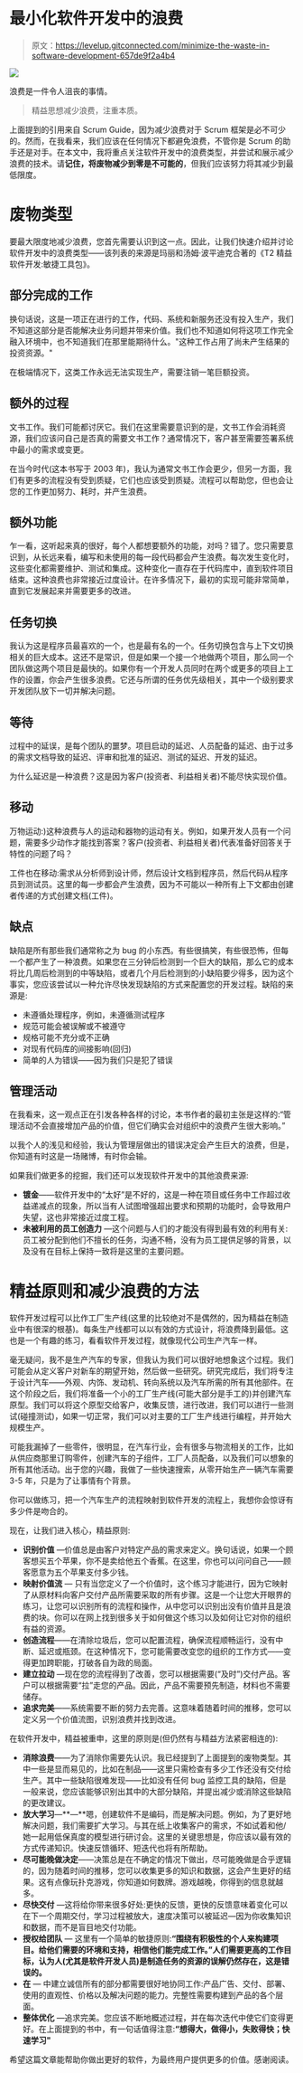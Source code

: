 # 最小化软件开发中的浪费

> 原文：<https://levelup.gitconnected.com/minimize-the-waste-in-software-development-657de9f2a4b4>

![](img/7e5f995d5d0d03da5a9baf6dff8d62b4.png)

浪费是一件令人沮丧的事情。

> 精益思想减少浪费，注重本质。

上面提到的引用来自 Scrum Guide，因为减少浪费对于 Scrum 框架是必不可少的。然而，在我看来，我们应该在任何情况下都避免浪费，不管你是 Scrum 的助手还是对手。在本文中，我将重点关注软件开发中的浪费类型，并尝试和展示减少浪费的技术。请**记住，将废物减少到零是不可能的**，但我们应该努力将其减少到最低限度。

# 废物类型

要最大限度地减少浪费，您首先需要认识到这一点。因此，让我们快速介绍并讨论软件开发中的浪费类型——该列表的来源是玛丽和汤姆·波平迪克合著的《T2 精益软件开发:敏捷工具包》。

## 部分完成的工作

换句话说，这是一项正在进行的工作，代码、系统和新服务还没有投入生产，我们不知道这部分是否能解决业务问题并带来价值。我们也不知道如何将这项工作完全融入环境中，也不知道我们在那里能期待什么。"这种工作占用了尚未产生结果的投资资源。"

在极端情况下，这类工作永远无法实现生产，需要注销一笔巨额投资。

## 额外的过程

文书工作。我们可能都讨厌它。我们在这里需要意识到的是，文书工作会消耗资源，我们应该问自己是否真的需要文书工作？通常情况下，客户甚至需要签署系统中最小的需求或变更。

在当今时代(这本书写于 2003 年)，我认为通常文书工作会更少，但另一方面，我们有更多的流程没有受到质疑，它们也应该受到质疑。流程可以帮助您，但也会让您的工作更加努力、耗时，并产生浪费。

## 额外功能

乍一看，这听起来真的很好，每个人都想要额外的功能，对吗？错了。您只需要意识到，从长远来看，编写和未使用的每一段代码都会产生浪费。每次发生变化时，这些变化都需要维护、测试和集成。这种变化一直存在于代码库中，直到软件项目结束。这种浪费也非常接近过度设计。在许多情况下，最初的实现可能非常简单，直到它发展起来并需要更多的改进。

## 任务切换

我认为这是程序员最喜欢的一个，也是最有名的一个。任务切换包含与上下文切换相关的巨大成本。这还不是常识，但是如果一个接一个地做两个项目，那么同一个团队做这两个项目是最快的。如果你有一个开发人员同时在两个或更多的项目上工作的设置，你会产生很多浪费。它还与所谓的任务优先级相关，其中一个级别要求开发团队放下一切并解决问题。

## 等待

过程中的延误，是每个团队的噩梦。项目启动的延迟、人员配备的延迟、由于过多的需求文档导致的延迟、评审和批准的延迟、测试的延迟、开发的延迟。

为什么延迟是一种浪费？这是因为客户(投资者、利益相关者)不能尽快实现价值。

## 移动

万物运动:)这种浪费与人的运动和器物的运动有关。例如，如果开发人员有一个问题，需要多少动作才能找到答案？客户(投资者、利益相关者)代表准备好回答关于特性的问题了吗？

工件也在移动:需求从分析师到设计师，然后设计文档到程序员，然后代码从程序员到测试员。这里的每一步都会产生浪费，因为不可能以一种所有上下文都由创建者传递的方式创建文档(工件)。

## 缺点

缺陷是所有那些我们通常称之为 bug 的小东西。有些很搞笑，有些很恐怖，但每一个都产生了一种浪费。如果您在三分钟后检测到一个巨大的缺陷，那么它的成本将比几周后检测到的中等缺陷，或者几个月后检测到的小缺陷要少得多，因为这个事实，您应该尝试以一种允许尽快发现缺陷的方式来配置您的开发过程。缺陷的来源是:

*   未遵循处理程序，例如，未遵循测试程序
*   规范可能会被误解或不被遵守
*   规格可能不充分或不正确
*   对现有代码库的间接影响(回归)
*   简单的人为错误——因为我们只是犯了错误

## 管理活动

在我看来，这一观点正在引发各种各样的讨论，本书作者的最初主张是这样的:“管理活动不会直接增加产品的价值，但它们确实会对组织中的浪费产生很大影响。”

以我个人的浅见和经验，我认为管理层做出的错误决定会产生巨大的浪费，但是，你知道有时这是一场赌博，有时你会输。

如果我们做更多的挖掘，我们还可以发现软件开发中的其他浪费来源:

*   **镀金**——软件开发中的“太好”是不好的，这是一种在项目或任务中工作超过收益递减点的现象，所以当有人试图增强超出要求和预期的功能时，会导致用户失望，这也非常接近过度工程。
*   **未被利用的员工创造力** —这个问题与人们的才能没有得到最有效的利用有关:员工被分配到他们不擅长的任务，沟通不畅，没有为员工提供足够的背景，以及没有在目标上保持一致将是这里的主要问题。

# 精益原则和减少浪费的方法

软件开发过程可以比作工厂生产线(这里的比较绝对不是偶然的，因为精益在制造业中有很深的根基)。每条生产线都可以以有效的方式设计，将浪费降到最低。这也是一个有趣的练习，看看软件开发过程，就像现代公司生产汽车一样。

毫无疑问，我不是生产汽车的专家，但我认为我们可以很好地想象这个过程。我们可能会从定义客户对新车的期望开始，然后做一些研究。研究完成后，我们将专注于设计汽车——外观、内饰、发动机、转向系统以及汽车所需的所有其他部件。在这个阶段之后，我们将准备一个小的工厂生产线(可能大部分是手工的)并创建汽车原型。我们可以将这个原型交给客户，收集反馈，进行改进，我们可以进行一些测试(碰撞测试)，如果一切正常，我们可以对主要的工厂生产线进行编程，并开始大规模生产。

可能我漏掉了一些零件，很明显，在汽车行业，会有很多与物流相关的工作，比如从供应商那里订购零件，创建汽车的子组件，工厂人员配备，以及我们可以想象的所有其他活动。出于您的兴趣，我做了一些快速搜索，从零开始生产一辆汽车需要 3-5 年，只是为了让事情有个背景。

你可以做练习，把一个汽车生产的流程映射到软件开发的流程上，我想你会惊讶有多少件是吻合的。

现在，让我们进入核心，精益原则:

*   **识别价值** —价值总是由客户对特定产品的需求来定义。换句话说，如果一个顾客想买五个苹果，你不是卖给他五个香蕉。在这里，你也可以问问自己——顾客愿意为五个苹果支付多少钱。
*   **映射价值流** — 只有当您定义了一个价值时，这个练习才能进行，因为它映射了从原材料向客户交付产品所需要采取的所有步骤。这是一个让您大开眼界的练习，让您可以识别所有的流程和操作，从中您可以识别出没有价值并且是浪费的块。你可以在网上找到很多关于如何做这个练习以及如何让它对你的组织有益的资源。
*   **创造流程**——在清除垃圾后，您可以配置流程，确保流程顺畅运行，没有中断、延迟或瓶颈。在这种情况下，您可能需要改变您的组织的工作方式——变得更加跨职能，打破各自为政的局面。
*   **建立拉动** —现在您的流程得到了改善，您可以根据需要(“及时”)交付产品。客户可以根据需要“拉”走您的产品。因此，产品不需要预先制造，材料也不需要储存。
*   **追求完美**——系统需要不断的努力去完善。这意味着随着时间的推移，您可以定义另一个价值流图，识别浪费并找到改进。

在软件开发中，精益被重申，这里的原则是(但仍然有与精益方法紧密相连的):

*   **消除浪费**——为了消除你需要先认识。我已经提到了上面提到的废物类型。其中一些是显而易见的，比如在制品——这里只需检查有多少工作还没有交付给生产。其中一些缺陷很难发现——比如没有任何 bug 监控工具的缺陷，但是一般来说，您应该能够识别出其中的大部分缺陷，并提出减少或消除这些缺陷的更改建议。
*   **放大学习**—**—**嗯，创建软件不是编码，而是解决问题。例如，为了更好地解决问题，我们需要扩大学习。与其在纸上收集客户的需求，不如试着和他/她一起用低保真度的模型进行研讨会。这里的关键思想是，你应该以最有效的方式传递知识。快速反馈循环、短迭代也将有所帮助。
*   **尽可能晚做决定**——决策总是在不确定的情况下做出，尽可能晚做是合乎逻辑的，因为随着时间的推移，您可以收集更多的知识和数据，这会产生更好的结果。这有点像玩扑克游戏，你知道如何数牌。游戏越晚，你得到的信息就越多。
*   **尽快交付** —这将给你带来很多好处:更快的反馈，更快的反馈意味着变化可以在下一个周期交付，学习过程被放大，速度决策可以被延迟—因为你收集知识和数据，而不是盲目地交付功能。
*   **授权给团队** — 这里有一个简单的敏捷原则:**“围绕有积极性的个人来构建项目。给他们需要的环境和支持，相信他们能完成工作。”人们需要更高的工作目标，认为人(尤其是软件开发人员)是制造任务的资源的误解仍然存在，这是错误的。**
*   **在** — 中建立诚信所有的部分都需要很好地协同工作:产品广告、交付、部署、使用的直观性、价格以及解决问题的能力。完整性需要构建到产品的各个层面。
*   **整体优化** —追求完美。您应该不断地概述过程，并在每次迭代中使它们变得更好。在上面提到的书中，有一句话值得注意:**“想得大，做得小，失败得快；快速学习"**

希望这篇文章能帮助你做出更好的软件，为最终用户提供更多的价值。感谢阅读。